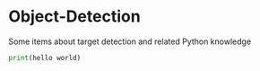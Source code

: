 # Object-Detection
Some items about target detection and related Python knowledge
```Python
print(hello world)
```
